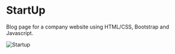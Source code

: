 # StartUp
Blog page for a company website using HTML/CSS, Bootstrap and Javascript.

![Startup](https://user-images.githubusercontent.com/89464755/158066585-92e3f44c-aef1-42c5-a70a-70739724a5fb.png)
